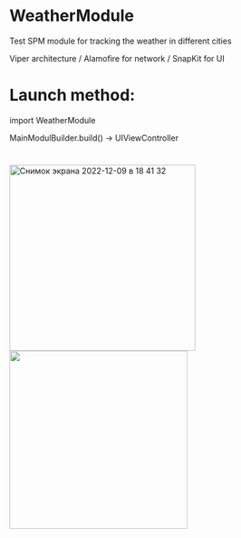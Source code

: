 # WeatherModule

Test SPM module for tracking the weather in different cities

Viper architecture / Alamofire for network / SnapKit for UI

# Launch method: 
import WeatherModule 

MainModulBuilder.build() -> UIViewController 

#
<img width="328" alt="Снимок экрана 2022-12-09 в 18 41 32" src="https://user-images.githubusercontent.com/104830313/206742275-8f0c4523-00f1-4c62-a287-093eee38a47a.png"> <img src="https://github.com/korolev-danila/GifRepo/blob/main/WeatherModule.gif" width="314" >


